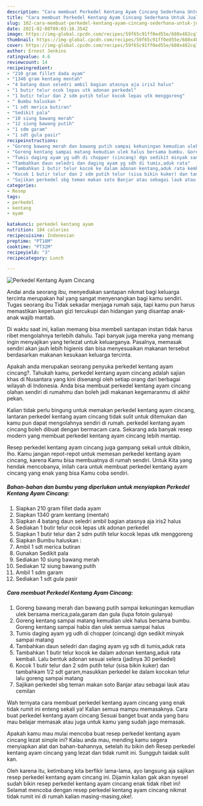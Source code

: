 ```yaml
---
description: "Cara membuat Perkedel Kentang Ayam Cincang Sederhana Untuk Jualan"
title: "Cara membuat Perkedel Kentang Ayam Cincang Sederhana Untuk Jualan"
slug: 102-cara-membuat-perkedel-kentang-ayam-cincang-sederhana-untuk-jualan
date: 2021-02-08T09:03:16.354Z
image: https://img-global.cpcdn.com/recipes/59f65c91ff0ed55e/680x482cq70/perkedel-kentang-ayam-cincang-foto-resep-utama.jpg
thumbnail: https://img-global.cpcdn.com/recipes/59f65c91ff0ed55e/680x482cq70/perkedel-kentang-ayam-cincang-foto-resep-utama.jpg
cover: https://img-global.cpcdn.com/recipes/59f65c91ff0ed55e/680x482cq70/perkedel-kentang-ayam-cincang-foto-resep-utama.jpg
author: Ernest Jenkins
ratingvalue: 4.6
reviewcount: 14
recipeingredient:
- "210 gram fillet dada ayam"
- "1340 gram kentang mentah"
- "4 batang daun seledri ambil bagian atasnya aja iris2 halus"
- "1 butir telur ocok lepas utk adonan perkedel"
- "1 butir telur dan 2 sdm putih telur kocok lepas utk menggoreng"
- " Bumbu haluskan "
- "1 sdt merica butiran"
- "Sedikit pala"
- "10 siung bawang merah"
- "12 siung bawang putih"
- "1 sdm garam"
- "1 sdt gula pasir"
recipeinstructions:
- "Goreng bawang merah dan bawang putih sampai kekuningan kemudian ulek bersama merica,pala,garam dan gula (lupa fotoin gulanya)"
- "Goreng kentang sampai matang kemudian ulek halus bersama bumbu. Goreng kentang sampai habis dan ulek semua sampai halus"
- "Tumis daging ayam yg udh di chopper (cincang) dgn sedikit minyak sampai matang"
- "Tambahkan daun seledri dan daging ayam yg sdh di tumis,aduk rata"
- "Tambahkan 1 butir telur kocok ke dalam adonan kentang,aduk rata kembali. Lalu bentuk adonan sesuai selera (jadinya 30 perkedel)"
- "Kocok 1 butir telur dan 2 sdm putih telur (sisa bikin kuker) dan tambahkam 1/2 sdt garam,masukkan perkedel ke dalam kocokan telur lalu goreng sampai matang"
- "Sajikan perkedel sbg teman makan soto Banjar atau sebagai lauk atau cemilan"
categories:
- Resep
tags:
- perkedel
- kentang
- ayam

katakunci: perkedel kentang ayam 
nutrition: 184 calories
recipecuisine: Indonesian
preptime: "PT18M"
cooktime: "PT32M"
recipeyield: "3"
recipecategory: Lunch

---
```



![Perkedel Kentang Ayam Cincang](https://img-global.cpcdn.com/recipes/59f65c91ff0ed55e/680x482cq70/perkedel-kentang-ayam-cincang-foto-resep-utama.jpg)

Andai anda seorang ibu, menyediakan santapan nikmat bagi keluarga tercinta merupakan hal yang sangat menyenangkan bagi kamu sendiri. Tugas seorang ibu Tidak sekadar menjaga rumah saja, tapi kamu pun harus memastikan keperluan gizi tercukupi dan hidangan yang disantap anak-anak wajib mantab.

Di waktu  saat ini, kalian memang bisa membeli santapan instan tidak harus ribet mengolahnya terlebih dahulu. Tapi banyak juga mereka yang memang ingin menyajikan yang terlezat untuk keluarganya. Pasalnya, memasak sendiri akan jauh lebih higienis dan bisa menyesuaikan makanan tersebut berdasarkan makanan kesukaan keluarga tercinta. 



Apakah anda merupakan seorang penyuka perkedel kentang ayam cincang?. Tahukah kamu, perkedel kentang ayam cincang adalah sajian khas di Nusantara yang kini disenangi oleh setiap orang dari berbagai wilayah di Indonesia. Anda bisa membuat perkedel kentang ayam cincang olahan sendiri di rumahmu dan boleh jadi makanan kegemaranmu di akhir pekan.

Kalian tidak perlu bingung untuk memakan perkedel kentang ayam cincang, lantaran perkedel kentang ayam cincang tidak sulit untuk ditemukan dan kamu pun dapat mengolahnya sendiri di rumah. perkedel kentang ayam cincang boleh dibuat dengan bermacam cara. Sekarang ada banyak resep modern yang membuat perkedel kentang ayam cincang lebih mantap.

Resep perkedel kentang ayam cincang juga gampang sekali untuk dibikin, lho. Kamu jangan repot-repot untuk memesan perkedel kentang ayam cincang, karena Kamu bisa membuatnya di rumah sendiri. Untuk Kita yang hendak mencobanya, inilah cara untuk membuat perkedel kentang ayam cincang yang enak yang bisa Kamu coba sendiri.

<!--inarticleads1-->

##### Bahan-bahan dan bumbu yang diperlukan untuk menyiapkan Perkedel Kentang Ayam Cincang:

1. Siapkan 210 gram fillet dada ayam
1. Siapkan 1340 gram kentang (mentah)
1. Siapkan 4 batang daun seledri ambil bagian atasnya aja iris2 halus
1. Sediakan 1 butir telur ocok lepas utk adonan perkedel
1. Siapkan 1 butir telur dan 2 sdm putih telur kocok lepas utk menggoreng
1. Siapkan  Bumbu haluskan :
1. Ambil 1 sdt merica butiran
1. Gunakan Sedikit pala
1. Sediakan 10 siung bawang merah
1. Sediakan 12 siung bawang putih
1. Ambil 1 sdm garam
1. Sediakan 1 sdt gula pasir




<!--inarticleads2-->

##### Cara membuat Perkedel Kentang Ayam Cincang:

1. Goreng bawang merah dan bawang putih sampai kekuningan kemudian ulek bersama merica,pala,garam dan gula (lupa fotoin gulanya)
1. Goreng kentang sampai matang kemudian ulek halus bersama bumbu. Goreng kentang sampai habis dan ulek semua sampai halus
1. Tumis daging ayam yg udh di chopper (cincang) dgn sedikit minyak sampai matang
1. Tambahkan daun seledri dan daging ayam yg sdh di tumis,aduk rata
1. Tambahkan 1 butir telur kocok ke dalam adonan kentang,aduk rata kembali. Lalu bentuk adonan sesuai selera (jadinya 30 perkedel)
1. Kocok 1 butir telur dan 2 sdm putih telur (sisa bikin kuker) dan tambahkam 1/2 sdt garam,masukkan perkedel ke dalam kocokan telur lalu goreng sampai matang
1. Sajikan perkedel sbg teman makan soto Banjar atau sebagai lauk atau cemilan




Wah ternyata cara membuat perkedel kentang ayam cincang yang enak tidak rumit ini enteng sekali ya! Kalian semua mampu memasaknya. Cara buat perkedel kentang ayam cincang Sesuai banget buat anda yang baru mau belajar memasak atau juga untuk kamu yang sudah jago memasak.

Apakah kamu mau mulai mencoba buat resep perkedel kentang ayam cincang lezat simple ini? Kalau anda mau, mending kamu segera menyiapkan alat dan bahan-bahannya, setelah itu bikin deh Resep perkedel kentang ayam cincang yang lezat dan tidak rumit ini. Sungguh taidak sulit kan. 

Oleh karena itu, ketimbang kita berfikir lama-lama, ayo langsung aja sajikan resep perkedel kentang ayam cincang ini. Dijamin kalian gak akan nyesel sudah bikin resep perkedel kentang ayam cincang enak tidak ribet ini! Selamat mencoba dengan resep perkedel kentang ayam cincang nikmat tidak rumit ini di rumah kalian masing-masing,oke!.

